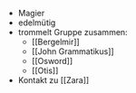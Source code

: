 - Magier
- edelmütig
- trommelt Gruppe zusammen: 
	- [[Bergelmir]]
	- [[John Grammatikus]]
	- [[Osword]]
	- [[Otis]]
- Kontakt zu [[Zara]]